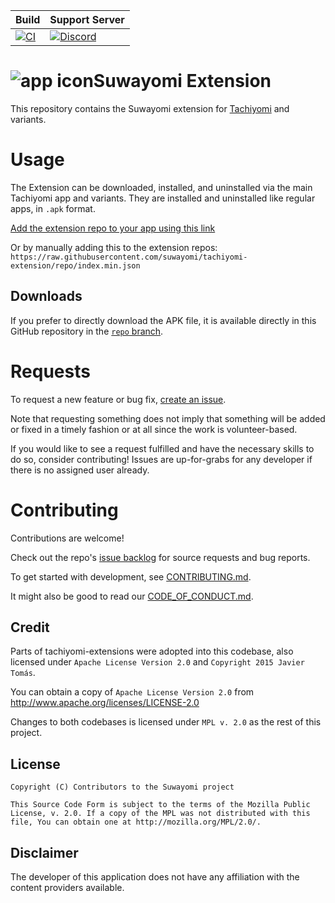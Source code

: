 | Build                                                                                                                                                                   | Support Server |
|-------------------------------------------------------------------------------------------------------------------------------------------------------------------------|---------|
| [![CI](https://github.com/Suwayomi/tachiyomi-extension/actions/workflows/build_push.yml/badge.svg?event=push)](https://github.com/Suwayomi/tachiyomi-extension/actions/workflows/build_push.yml) | [![Discord](https://img.shields.io/discord/801021177333940224.svg?label=discord&labelColor=7289da&color=2c2f33&style=flat)](https://discord.gg/DDZdqZWaHA) |

# ![app icon](./.github/readme-images/app-icon.png)Suwayomi Extension
This repository contains the Suwayomi extension for [Tachiyomi](https://github.com/tachiyomiorg/tachiyomi) and variants.

# Usage

The Extension can be downloaded, installed, and uninstalled via the main Tachiyomi app and variants. They are installed and uninstalled like regular apps, in `.apk` format.

[Add the extension repo to your app using this link](https://suwayomi.org/tachiyomi-extension)

Or by manually adding this to the extension repos: `https://raw.githubusercontent.com/suwayomi/tachiyomi-extension/repo/index.min.json`

## Downloads

If you prefer to directly download the APK file, it is available directly in this GitHub repository in the [`repo` branch](https://github.com/suwayomi/tachiyomi-extension/tree/repo/apk).

# Requests

To request a new feature or bug fix, [create an issue](https://github.com/suwayomi/tachiyomi-extension/issues/new/choose).

Note that requesting something does not imply that something will be added or fixed in a timely fashion or at all since the work is volunteer-based.

If you would like to see a request fulfilled and have the necessary skills to do so, consider contributing! Issues are up-for-grabs for any developer if there is no assigned user already.

# Contributing

Contributions are welcome!

Check out the repo's [issue backlog](https://github.com/suwayomi/tachiyomi-extension/issues) for source requests and bug reports.

To get started with development, see [CONTRIBUTING.md](./CONTRIBUTING.md).

It might also be good to read our [CODE_OF_CONDUCT.md](./CODE_OF_CONDUCT.md).

## Credit

Parts of tachiyomi-extensions were adopted into this codebase, also licensed under `Apache License Version 2.0` and `Copyright 2015 Javier Tomás`.

You can obtain a copy of `Apache License Version 2.0` from  http://www.apache.org/licenses/LICENSE-2.0

Changes to both codebases is licensed under `MPL v. 2.0` as the rest of this project.

## License

    Copyright (C) Contributors to the Suwayomi project

    This Source Code Form is subject to the terms of the Mozilla Public
    License, v. 2.0. If a copy of the MPL was not distributed with this
    file, You can obtain one at http://mozilla.org/MPL/2.0/.

## Disclaimer

The developer of this application does not have any affiliation with the content providers available.
